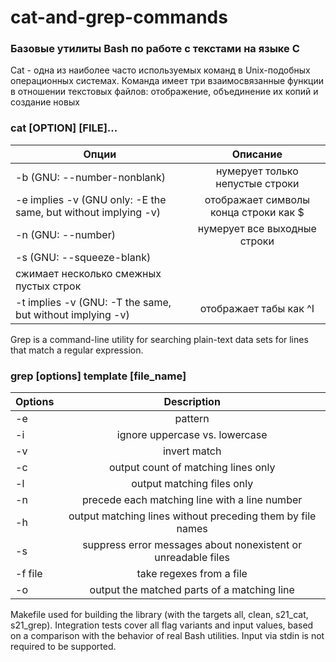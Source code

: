 # cat-and-grep-commands
### Базовые утилиты Bash по работе с текстами на языке C

Cat - одна из наиболее часто используемых команд в Unix-подобных операционных системах. Команда имеет три взаимосвязанные функции в отношении текстовых файлов: отображение, объединение их копий и создание новых

### cat [OPTION] [FILE]...


| Опции       | Описание        |
| ------------- |:------------------:|
| -b (GNU: --number-nonblank)    |  нумерует только непустые строки   |
| -e implies -v (GNU only: -E the same, but without implying -v)    | отображает символы конца строки как $ |
| -n (GNU: --number)  | нумерует все выходные строки         |
| -s (GNU: --squeeze-blank)  | 
сжимает несколько смежных пустых строк         |
|  -t implies -v (GNU: -T the same, but without implying -v)  | отображает табы как ^I         |


Grep is a command-line utility for searching plain-text data sets for lines that match a regular expression.

### grep [options] template [file_name]


| Options       | Description        |
| ------------- |:------------------:|
| -e    |  pattern   |
| -i  | ignore uppercase vs. lowercase |
| -v  |invert match         |
| -c  | output count of matching lines only         |
| -l  | output matching files only         |
| -n  | precede each matching line with a line number         |
| -h  | output matching lines without preceding them by file names         |
| -s  | suppress error messages about nonexistent or unreadable files         |
| -f file  | take regexes from a file         |
| -o  | output the matched parts of a matching line         |

Makefile used for building the library (with the targets all, clean, s21_cat, s21_grep). Integration tests cover all flag variants and input values, based on a comparison with the behavior of real Bash utilities. Input via stdin is not required to be supported.
